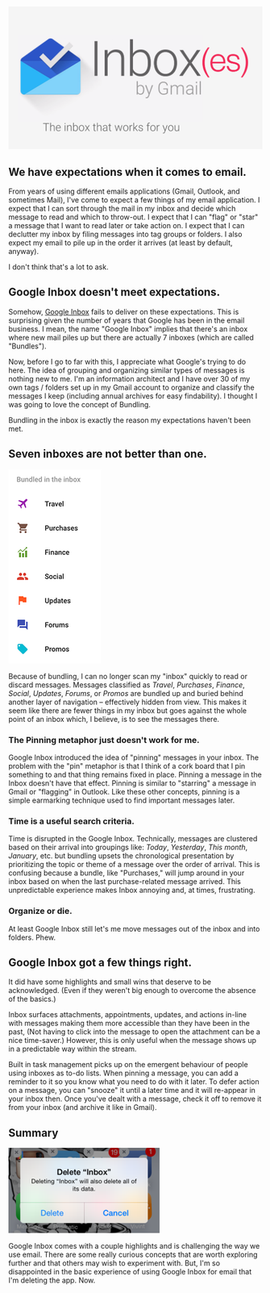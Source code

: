 [!["Google Inbox(es)"](../assets/img/abandoning-google-inbox/inbox-header.png "Google Inbox(es)")](http://www.google.com/inbox/)

## We have expectations when it comes to email.

From years of using different emails applications (Gmail, Outlook, and sometimes Mail), I've come to expect a few things of my email application. I expect that I can sort through the mail in my inbox and decide which message to read and which to throw-out. I expect that I can "flag" or "star" a message that I want to read later or take action on. I expect that I can declutter my inbox by filing messages into tag groups or folders. I also expect my email to pile up in the order it arrives (at least by default, anyway).

I don't think that's a lot to ask.

## Google Inbox doesn't meet expectations.

Somehow, [Google Inbox](http://www.google.com/inbox/) fails to deliver on these expectations. This is surprising given the number of years that Google has been in the email business. I mean, the name "Google Inbox" implies that there's an inbox where new mail piles up but there are actually 7 inboxes (which are called "Bundles").

Now, before I go to far with this, I appreciate what Google's trying to do here. The idea of grouping and organizing similar types of messages is nothing new to me. I'm an information architect and I have over 30 of my own tags / folders set up in my Gmail account  to organize and classify the messages I keep (including annual archives for easy findability). I thought I was going to love the concept of Bundling.

Bundling in the inbox is exactly the reason my expectations haven't been met.

## Seven inboxes are not better than one.

<img src="../assets/img/abandoning-google-inbox/bundles.png" alt="Google Inbox Bundles" class="flush-right" />

Because of bundling, I can no longer scan my "inbox" quickly to read or discard messages. Messages classified as _Travel_, _Purchases_, _Finance_, _Social_, _Updates_, _Forums_, or _Promos_ are bundled up and buried behind another layer of navigation – effectively hidden from view. This makes it seem like there are fewer things in my inbox but goes against the whole point of an inbox which, I believe, is to see the messages there.

### The Pinning metaphor just doesn't work for me.

Google Inbox introduced the idea of "pinning" messages in your inbox. The problem with the "pin" metaphor is that I think of a cork board that I pin something to and that thing remains fixed in place. Pinning a message in the Inbox doesn't have that effect. Pinning is similar to "starring" a message in Gmail or "flagging" in Outlook. Like these other concepts, pinning is a simple earmarking technique used to find important messages later.

### Time is a useful search criteria.

Time is disrupted in the Google Inbox. Technically, messages are clustered based on their arrival into groupings like: _Today_, _Yesterday_, _This month_, _January_, etc. but bundling upsets the chronological presentation by prioritizing the topic or theme of a message over the order of arrival. This is confusing because a bundle, like "Purchases," will jump around in your inbox based on when the last purchase-related message arrived. This unpredictable experience makes Inbox annoying and, at times, frustrating.

### Organize or die.

At least Google Inbox still let's me move messages out of the inbox and into folders. Phew.

## Google Inbox got a few things right.

It did have some highlights and small wins that deserve to be acknowledged. (Even if they weren't big enough to overcome the absence of the basics.)

Inbox surfaces attachments, appointments, updates, and actions in-line with messages making them more accessible than they have been in the past, (Not having to click into the message to open the attachment can be a nice time-saver.) However, this is only useful when the message shows up in a predictable way within the stream.

Built in task management picks up on the emergent behaviour of people using inboxes as to-do lists. When pinning a message, you can add a reminder to it so you know what you need to do with it later. To defer action on a message, you can "snooze" it until a later time and it will re-appear in your inbox then. Once you've dealt with a message, check it off to remove it from your inbox (and archive it like in Gmail).

## Summary

<img src="../assets/img/abandoning-google-inbox/delete-header.png" alt="Abandoning Google Inbox. Now." width="300px" class="flush-right" />

Google Inbox comes with a couple highlights and is challenging the way we use email. There are some really curious concepts that are worth exploring further and that others may wish to experiment with. But, I'm so disappointed in the basic experience of using Google Inbox for email that I'm deleting the app. Now.

